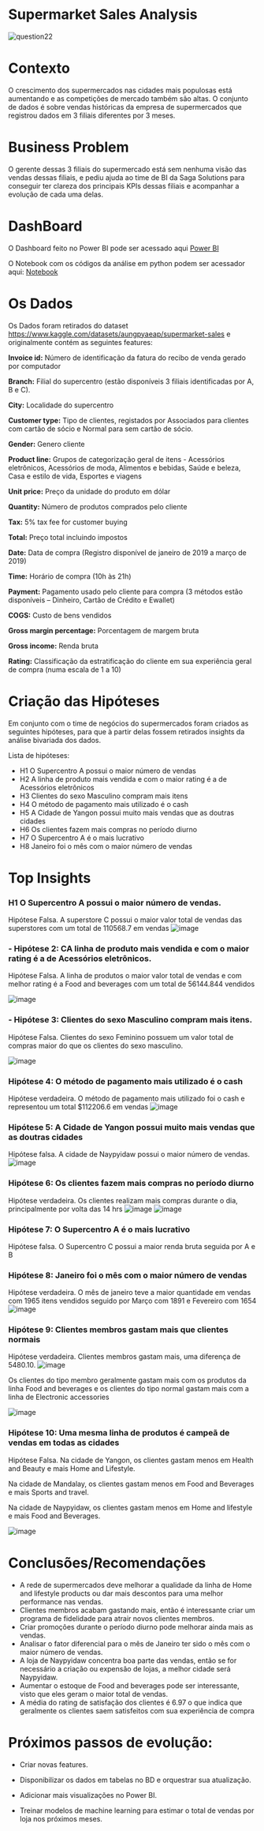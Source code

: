 # Supermarket Sales Analysis

![question22](/images/supermarket.jpg)

# Contexto
O crescimento dos supermercados nas cidades mais populosas está aumentando e as competições de mercado também são altas. O conjunto de dados é sobre vendas históricas da empresa de supermercados que registrou dados em 3 filiais diferentes por 3 meses.

 # Business Problem

O gerente dessas 3 filiais do supermercado está sem nenhuma visão das vendas dessas filiais, e pediu ajuda ao time de BI da Saga Solutions para conseguir ter clareza dos principais KPIs dessas filiais e acompanhar a evolução de cada uma delas.
 
# DashBoard

O Dashboard feito no Power BI pode ser acessado aqui [Power BI](https://app.powerbi.com/view?r=eyJrIjoiNWY5MDYzODMtYWNjMi00N2QyLTkzZmItNTM0YzU4OTgwNjk0IiwidCI6ImQ0MTkwOTZiLTAzODItNGM3Mi1iYTAyLTgyMTUyYWM2ODY2NiJ9) 

O Notebook com os códigos da análise em python podem ser acessador aqui: [Notebook](https://github.com/danilofneto/Saga_Solutions/blob/main/notebooks/c01-dfn-SagaSolutions.ipynb) 

  # Os Dados

  Os Dados foram retirados do dataset https://www.kaggle.com/datasets/aungpyaeap/supermarket-sales e originalmente contém as seguintes features:

**Invoice id:** Número de identificação da fatura do recibo de venda gerado por computador

**Branch:** Filial do supercentro (estão disponíveis 3 filiais identificadas por A, B e C).

**City:** Localidade do supercentro

**Customer type:** Tipo de clientes, registados por Associados para clientes com cartão de sócio e Normal para sem cartão de sócio.

**Gender:** Genero cliente

**Product line:** Grupos de categorização geral de itens - Acessórios eletrônicos, Acessórios de moda, Alimentos e bebidas, Saúde e beleza, Casa e estilo de vida, Esportes e viagens

**Unit price:** Preço da unidade do produto em dólar

**Quantity:** Número de produtos comprados pelo cliente

**Tax:** 5% tax fee for customer buying

**Total:** Preço total incluindo impostos

**Date:** Data de compra (Registro disponível de janeiro de 2019 a março de 2019)

**Time:** Horário de compra (10h às 21h)

**Payment:** Pagamento usado pelo cliente para compra (3 métodos estão disponíveis – Dinheiro, Cartão de Crédito e Ewallet)

**COGS:** Custo de bens vendidos

**Gross margin percentage:** Porcentagem de margem bruta

**Gross income:** Renda bruta

**Rating:** Classificação da estratificação do cliente em sua experiência geral de compra (numa escala de 1 a 10)

# Criação das Hipóteses

Em conjunto com o time de negócios do supermercados foram criados as seguintes hipóteses, para que à partir delas fossem retirados insights da análise bivariada dos dados.

Lista de hipóteses:

* H1 O Supercentro A possui o maior número de vendas
* H2 A linha de produto mais vendida e com o maior rating é a de Acessórios eletrônicos
* H3 Clientes do sexo Masculino compram mais itens
* H4 O método de pagamento mais utilizado é o cash
* H5 A Cidade de Yangon possui muito mais vendas que as doutras cidades
* H6 Os clientes fazem mais compras no período diurno
* H7 O Supercentro A é o mais lucrativo
* H8 Janeiro foi o mês com o maior número de vendas

# Top Insights
### **H1 O Supercentro A possui o maior número de vendas.** 


Hipótese Falsa. A superstore C possui o maior valor total de vendas das superstores com um total de 110568.7 em vendas
![image](/images/total_loja.png)

### **- Hipótese 2: CA linha de produto mais vendida e com o maior rating é a de Acessórios eletrônicos.**


Hipótese Falsa. A linha de produtos o maior valor total de vendas e com melhor rating é a Food and beverages com um total de 56144.844 vendidos

![image](/images/total_linha_produto.png)

### **- Hipótese 3: Clientes do sexo Masculino compram mais itens.**

Hipótese Falsa. Clientes do sexo Feminino possuem um valor total de compras maior do que os clientes do sexo masculino.

![image](/images/total_sexo.png)

### Hipótese 4: O método de pagamento mais utilizado é o cash

Hipótese verdadeira. O método de pagamento mais utilizado foi o cash e representou um total $112206.6 em vendas
![image](/images/total_metodo_pagamento.png)


### Hipótese 5: A Cidade de Yangon possui muito mais vendas que as doutras cidades

Hipótese falsa. A cidade de Naypyidaw possui o maior número de vendas.
![image](/images/total_cidade.png)

### Hipótese 6: Os clientes fazem mais compras no período diurno
Hipótese verdadeira. Os clientes realizam mais compras durante o dia, principalmente por volta das 14 hrs
![image](/images/total_dia.png)
![image](/images/hora_compra.png)

### Hipótese 7: O Supercentro A é o mais lucrativo
Hipótese falsa. O Supercentro C possui a maior renda bruta seguida por A e B

### Hipótese 8: Janeiro foi o mês com o maior número de vendas
Hipótese verdadeira. O mês de janeiro teve a maior quantidade em vendas com 1965 itens vendidos seguido por Março com 1891 e Fevereiro com 1654
![image](/images/total_mes.png)

### Hipótese 9: Clientes membros gastam mais que clientes normais
Hipótese verdadeira. Clientes membros gastam mais, uma diferença de 5480.10.
![image](/images/total_customer_type.png)

Os clientes do tipo membro geralmente gastam mais com os produtos da linha Food and beverages e os clientes do tipo normal gastam mais com a linha de Electronic accessories

![image](/images/product_line_customer.png)

### Hipótese 10: Uma mesma linha de produtos é campeã de vendas em todas as cidades
Hipótese Falsa. Na cidade de Yangon, os clientes gastam menos em  Health and Beauty e mais Home and Lifestyle.

Na cidade de Mandalay, os clientes gastam menos em Food and Beverages e mais Sports and travel.

Na cidade de Naypyidaw, os clientes gastam menos em Home and lifestyle e mais  Food and Beverages.

![image](/images/product_line_city.png)


# Conclusões/Recomendações

 - A rede de supermercados deve melhorar a qualidade da linha de Home and lifestyle products ou dar mais descontos para uma melhor performance nas vendas.
 - Clientes membros acabam gastando mais, então é interessante criar um programa de fidelidade para atrair novos clientes membros.
 - Criar promoções durante o período diurno pode melhorar ainda mais as vendas.
 - Analisar o fator diferencial para o mês de Janeiro ter sido o mês com o maior número de vendas.
 - A loja de Naypyidaw concentra boa parte das vendas, então se for necessário a criação ou expensão de lojas, a melhor cidade será Naypyidaw.
 - Aumentar o estoque de Food and beverages pode ser interessante, visto que eles geram o maior total de vendas.
- A média do rating de satisfação dos clientes é 6.97 o que indica que geralmente os clientes saem satisfeitos com sua experiência de compra

# Próximos passos de evolução:
- Criar novas features.

- Disponibilizar os dados em tabelas no BD e orquestrar sua atualização.

- Adicionar mais visualizações no Power BI.

- Treinar modelos de machine learning para estimar o total de vendas por loja nos próximos meses.
